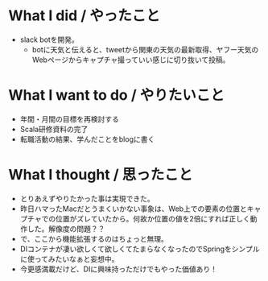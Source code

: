 # What I did / やったこと
- slack botを開発。
  - botに天気と伝えると、tweetから関東の天気の最新取得、ヤフー天気のWebページからキャプチャ撮っていい感じに切り抜いて投稿。

# What I want to do / やりたいこと
- 年間・月間の目標を再検討する
- Scala研修資料の完了
- 転職活動の結果、学んだことをblogに書く

# What I thought / 思ったこと
- とりあえずやりたかった事は実現できた。
- 昨日ハマったMacだとうまくいかない事象は、Web上での要素の位置とキャプチャでの位置がズレていたから。何故か位置の値を2倍にすれば正しく動作した。解像度の問題？？
- で、ここから機能拡張するのはちょっと無理。
- DIコンテナが凄い欲しくて欲しくてたまらなくなったのでSpringをシンプルに使ってみたいなぁと妄想中。
- 今更感満載だけど、DIに興味持っただけでもやった価値あり！
